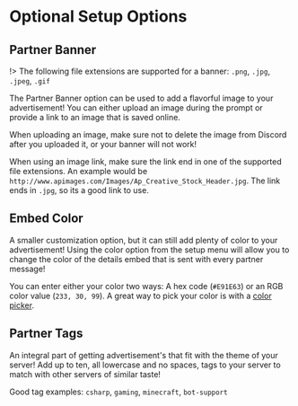 <!-- docs/optional-config.md -->
# Optional Setup Options
## Partner Banner

!> The following file extensions are supported for a banner: `.png`, `.jpg`, `.jpeg`, `.gif`

The Partner Banner option can be used to add a flavorful image to your advertisement! You can either upload an image during the prompt or provide a link to an image that is saved online.

When uploading an image, make sure not to delete the image from Discord after you uploaded it, or your banner will not work!

When using an image link, make sure the link end in one of the supported file extensions. An example would be `http://www.apimages.com/Images/Ap_Creative_Stock_Header.jpg`. The link ends in `.jpg`, so its a good link to use.

## Embed Color

A smaller customization option, but it can still add plenty of color to your advertisement! Using the color option from the setup menu will allow you to change the color of the details embed that is sent with every partner message!

You can enter either your color two ways: A hex code (`#E91E63`) or an RGB color value (`233, 30, 99`). A great way to pick your color is with a [color picker](https://www.google.com/search?q=color+picker).

## Partner Tags

An integral part of getting advertisement's that fit with the theme of your server! Add up to ten, all lowercase and no spaces, tags to your server to match with other servers of similar taste!

Good tag examples: `csharp`, `gaming`, `minecraft`, `bot-support`